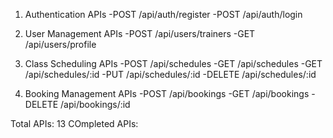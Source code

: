 1. Authentication APIs
   -POST /api/auth/register
   -POST /api/auth/login

2. User Management APIs
   -POST /api/users/trainers
   -GET /api/users/profile

3. Class Scheduling APIs
   -POST /api/schedules
   -GET /api/schedules
   -GET /api/schedules/:id
   -PUT /api/schedules/:id
   -DELETE /api/schedules/:id

4. Booking Management APIs
   -POST /api/bookings
   -GET /api/bookings
   -DELETE /api/bookings/:id

Total APIs: 13 COmpleted APIs:
